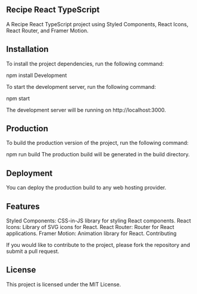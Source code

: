 ## Recipe React TypeScript

  A Recipe React TypeScript project using Styled Components, React Icons, React Router, and Framer Motion.

## Installation

To install the project dependencies, run the following command:

  npm install
  Development

To start the development server, run the following command:

  npm start
  
The development server will be running on http://localhost:3000.

 ## Production

  To build the production version of the project, run the following command:

   npm run build
   The production build will be generated in the build directory.

## Deployment

 You can deploy the production build to any web hosting provider.

## Features

Styled Components: CSS-in-JS library for styling React components.
React Icons: Library of SVG icons for React.
React Router: Router for React applications.
Framer Motion: Animation library for React.
Contributing

If you would like to contribute to the project, please fork the repository and submit a pull request.

## License

This project is licensed under the MIT License.
